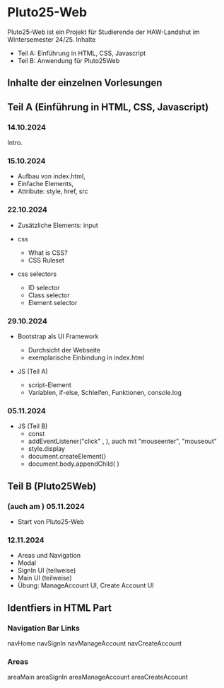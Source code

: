 # Pluto25-Web

Pluto25-Web ist ein Projekt für Studierende der HAW-Landshut im Wintersemester 24/25.
Inhalte
- Teil A: Einführung in HTML, CSS, Javascript
- Teil B: Anwendung für Pluto25Web

## Inhalte der einzelnen Vorlesungen

## Teil A (Einführung in HTML, CSS, Javascript)

### 14.10.2024
Intro.

### 15.10.2024
- Aufbau von index.html,
- Einfache Elements, 
- Attribute: style, href, src

### 22.10.2024
- Zusätzliche Elements: input
- css
  - What is CSS? 
  - CSS Ruleset

- css selectors
  - ID selector
  - Class selector
  - Element  selector

### 29.10.2024
- Bootstrap als UI Framework
  - Durchsicht der Webseite
  - exemplarische Einbindung in index.html

- JS (Teil A)
  - script-Element
  - Variablen, if-else, Schleifen, Funktionen, console.log

### 05.11.2024

- JS (Teil B)
  - const
  - addEventListener("click" , ), auch mit "mouseenter", "mouseout"
  - style.display
  - document.createElement()
  - document.body.appendChild( )

## Teil B (Pluto25Web)

### (auch am ) 05.11.2024
  - Start von Pluto25-Web

### 12.11.2024
  - Areas und Navigation
  - Modal
  - SignIn UI (teilweise)
  - Main UI (teilweise)
  - Übung: ManageAccount UI, Create Account UI
      

## Identfiers in HTML Part

### Navigation Bar Links
navHome
navSignIn
navManageAccount
navCreateAccount

### Areas 
areaMain
areaSignIn
areaManageAccount
areaCreateAccount





